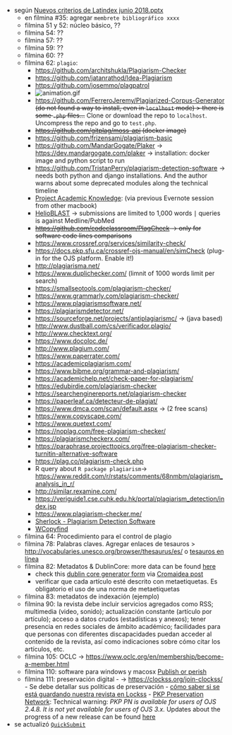 * según [Nuevos criterios de Latindex junio 2018.pptx](https://bitbucket.org/imhicihu/temas-medievales-project/downloads/Nuevos_criterios_de_Latindex_junio_2018.pptx)
    - en filmina #35: agregar `membrete bibliográfico xxxx`
    - filmina 51 y 52: núcleo básico, ??
    - filmina 54: ??
    - filmina 57: ??
    - filmina 59: ??
    - filmina 60: ??
    - filmina 62: `plagio`:
        - https://github.com/architshukla/Plagiarism-Checker
        - https://github.com/jatanrathod/Idea-Plagiarism
        - https://github.com/josemmo/plagpatrol
        - ![animation.gif](https://bitbucket.org/repo/R9y9j6K/images/3092326125-demo.gif)
        - https://github.com/FerreroJeremy/Plagiarized-Corpus-Generator  ~~(do not found a way to install, even in `localhost` mode) > there is some `.php` files...~~ Clone or download the repo to `localhost`. Uncompress the repo and go to `test.php`.
        - ~~https://github.com/gitplag/moss-api  (docker image)~~
        - https://github.com/frizensami/plagiarism-basic
        - https://github.com/MandarGogate/Plaker  -> https://dev.mandargogate.com/plaker  -> installation: docker image and python script to run  
        - https://github.com/TristanPerry/plagiarism-detection-software -> needs both python and django installations. And the author warns about some deprecated modules along the technical timeline
        - [Project Academic Knowledge](https://www.microsoft.com/en-us/research/project/academic-knowledge/): (via previous Evernote session from other macbook)
        - [HelioBLAST](https://helioblast.heliotext.com/) -> submissions are limited to 1,000 words ∣ queries is against Medline/PubMed
        - ~~https://github.com/codeclassroom/PlagCheck -> only for software code lines comparisons~~
        - https://www.crossref.org/services/similarity-check/
        - https://docs.pkp.sfu.ca/crossref-ojs-manual/en/simCheck  (plug-in for the OJS platform. Enable it!)
        - http://plagiarisma.net/
        - https://www.duplichecker.com/ (limnit of 1000 words limit per search)
        - https://smallseotools.com/plagiarism-checker/
        - https://www.grammarly.com/plagiarism-checker/
        - https://www.plagiarismsoftware.net/
        - https://plagiarismdetector.net/
        - https://sourceforge.net/projects/antiplagiarismc/ -> (java based)
        - http://www.dustball.com/cs/verificador.plagio/
        - http://www.checktext.org/
        - https://www.docoloc.de/
        - http://www.plagium.com/
        - https://www.paperrater.com/
        - https://academicplagiarism.com/
        - https://www.bibme.org/grammar-and-plagiarism/
        - https://academichelp.net/check-paper-for-plagiarism/
        - https://edubirdie.com/plagiarism-checker
        - https://searchenginereports.net/plagiarism-checker
        - https://paperleaf.ca/detecteur-de-plagiat/
        - https://www.dmca.com/scan/default.aspx -> (2 free scans)
        - https://www.copyscape.com/
        - https://www.quetext.com/
        - https://noplag.com/free-plagiarism-checker/
        - https://plagiarismcheckerx.com/
        - https://paraphrase.projecttopics.org/free-plagiarism-checker-turnitin-alternative-software
        - https://plag.co/plagiarism-check.php
        - R query about `R package plagiarism`-> https://www.reddit.com/r/rstats/comments/68nmbm/plagiarism_analysis_in_r/
        - http://similar.rexamine.com/
        - https://veriguide1.cse.cuhk.edu.hk/portal/plagiarism_detection/index.jsp
        - https://www.plagiarism-checker.me/
        - [Sherlock - Plagiarism Detection Software](https://warwick.ac.uk/fac/sci/dcs/research/ias/software/sherlock/)
        - [WCopyfind](https://plagiarism.bloomfieldmedia.com/software/wcopyfind/)
    - filmina 64: Procedimiento para el control de plagio
    - filmina 78: Palabras claves. Agregar enlaces de tesauros > http://vocabularies.unesco.org/browser/thesaurus/es/ o [tesauros en línea](http://donruper.blogspot.com/2014/08/tesauros-disponibles-gratuitamente.html)
    - filmina 82: Metadatos & DublinCore: more data can be found [here](https://www.dublincore.org/specifications/dublin-core/dc-html/)
        - check this [dublin core generator form](https://www.cromaidea.com/dublin-core/en-dublin-core.php) via [Cromaidea post](https://www.cromaidea.com/blog/posicionamiento-seo-con-la-utlizacion-de-dublin-core-metadata.html)
        - verificar que cada artículo esté descrito con metaetiquetas. Es obligatorio el uso de una norma de metaetiquetas
    - filmina 83: metadatos de indexación (ejemplo)
    - filmina 90: la revista debe incluir servicios agregados como RSS; multimedia (video, sonido); actualización constante (artículo por artículo); acceso a datos crudos (estadísticas y anexos); tener presencia en redes sociales de ámbito académico; facilidades para que personas con diferentes discapacidades puedan acceder al contenido de la revista, así como indicaciones sobre cómo citar los artículos, etc.
    - filmina 105: OCLC -> https://www.oclc.org/en/membership/become-a-member.html
    - filmina 110: software para windows y macosx [Publish or perish](https://harzing.com/resources/publish-or-perish)
    - filmina 111: preservación digital 
            - -> https://clockss.org/join-clockss/  
            - Se debe detallar sus políticas de preservación
            - [cómo saber si se está guardando nuestra revista en Lockss](https://forum.pkp.sfu.ca/t/como-saber-si-los-articulos-de-nuestra-revista-se-estan-guardando-en-lockss/47063)
            - [PKP Preservation Network](https://pkp.sfu.ca/pkp-pn/): Technical warning: _PKP PN is available for users of OJS 2.4.8. It is not yet available for users of OJS 3.x._ Updates about the progress of a new release can be found [here](https://forum.pkp.sfu.ca/t/installation-of-pkp-pln-plugin-in-ojs-3-0-2/32728/9)
* se actualizó [`QuickSubmit`](https://github.com/pkp/quickSubmit)